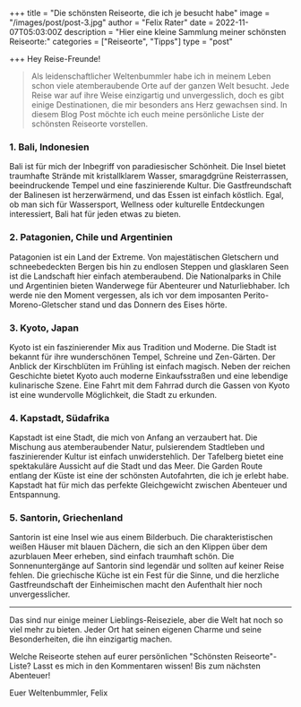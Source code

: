 +++
title = "Die schönsten Reiseorte, die ich je besucht habe"
image = "/images/post/post-3.jpg"
author = "Felix Rater"
date = 2022-11-07T05:03:00Z
description = "Hier eine kleine Sammlung meiner schönsten Reiseorte:"
categories = ["Reiseorte", "Tipps"]
type = "post"

+++
Hey Reise-Freunde!

> Als leidenschaftlicher Weltenbummler habe ich in meinem Leben schon viele atemberaubende Orte auf der ganzen Welt besucht. Jede Reise war auf ihre Weise einzigartig und unvergesslich, doch es gibt einige Destinationen, die mir besonders ans Herz gewachsen sind. In diesem Blog Post möchte ich euch meine persönliche Liste der schönsten Reiseorte vorstellen.

### 1. Bali, Indonesien

Bali ist für mich der Inbegriff von paradiesischer Schönheit. Die Insel bietet traumhafte Strände mit kristallklarem Wasser, smaragdgrüne Reisterrassen, beeindruckende Tempel und eine faszinierende Kultur. Die Gastfreundschaft der Balinesen ist herzerwärmend, und das Essen ist einfach köstlich. Egal, ob man sich für Wassersport, Wellness oder kulturelle Entdeckungen interessiert, Bali hat für jeden etwas zu bieten.


### 2. Patagonien, Chile und Argentinien

Patagonien ist ein Land der Extreme. Von majestätischen Gletschern und schneebedeckten Bergen bis hin zu endlosen Steppen und glasklaren Seen ist die Landschaft hier einfach atemberaubend. Die Nationalparks in Chile und Argentinien bieten Wanderwege für Abenteurer und Naturliebhaber. Ich werde nie den Moment vergessen, als ich vor dem imposanten Perito-Moreno-Gletscher stand und das Donnern des Eises hörte.


### 3. Kyoto, Japan

Kyoto ist ein faszinierender Mix aus Tradition und Moderne. Die Stadt ist bekannt für ihre wunderschönen Tempel, Schreine und Zen-Gärten. Der Anblick der Kirschblüten im Frühling ist einfach magisch. Neben der reichen Geschichte bietet Kyoto auch moderne Einkaufsstraßen und eine lebendige kulinarische Szene. Eine Fahrt mit dem Fahrrad durch die Gassen von Kyoto ist eine wundervolle Möglichkeit, die Stadt zu erkunden.


### 4. Kapstadt, Südafrika

Kapstadt ist eine Stadt, die mich von Anfang an verzaubert hat. Die Mischung aus atemberaubender Natur, pulsierendem Stadtleben und faszinierender Kultur ist einfach unwiderstehlich. Der Tafelberg bietet eine spektakuläre Aussicht auf die Stadt und das Meer. Die Garden Route entlang der Küste ist eine der schönsten Autofahrten, die ich je erlebt habe. Kapstadt hat für mich das perfekte Gleichgewicht zwischen Abenteuer und Entspannung.


### 5. Santorin, Griechenland

Santorin ist eine Insel wie aus einem Bilderbuch. Die charakteristischen weißen Häuser mit blauen Dächern, die sich an den Klippen über dem azurblauen Meer erheben, sind einfach traumhaft schön. Die Sonnenuntergänge auf Santorin sind legendär und sollten auf keiner Reise fehlen. Die griechische Küche ist ein Fest für die Sinne, und die herzliche Gastfreundschaft der Einheimischen macht den Aufenthalt hier noch unvergesslicher.


---

Das sind nur einige meiner Lieblings-Reiseziele, aber die Welt hat noch so viel mehr zu bieten. Jeder Ort hat seinen eigenen Charme und seine Besonderheiten, die ihn einzigartig machen.

Welche Reiseorte stehen auf eurer persönlichen "Schönsten Reiseorte"-Liste? Lasst es mich in den Kommentaren wissen! Bis zum nächsten Abenteuer!

Euer Weltenbummler, Felix